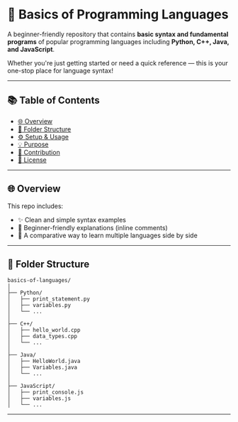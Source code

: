 # 🚀 Basics of Programming Languages

A beginner-friendly repository that contains **basic syntax and fundamental programs** of popular programming languages including **Python, C++, Java, and JavaScript**.

Whether you're just getting started or need a quick reference — this is your one-stop place for language syntax!

---

## 📚 Table of Contents

- [🌐 Overview](#-overview)
- [📁 Folder Structure](#-folder-structure)
- [⚙️ Setup & Usage](#️-setup--usage)
- [💡 Purpose](#-purpose)
- [🤝 Contribution](#-contribution)
- [📄 License](#-license)

---

## 🌐 Overview

This repo includes:
- ✨ Clean and simple syntax examples
- 📖 Beginner-friendly explanations (inline comments)
- 🧠 A comparative way to learn multiple languages side by side

---

## 📁 Folder Structure

```
basics-of-languages/
│
├── Python/
│   ├── print_statement.py
│   ├── variables.py
│   └── ...
│
├── C++/
│   ├── hello_world.cpp
│   ├── data_types.cpp
│   └── ...
│
├── Java/
│   ├── HelloWorld.java
│   ├── Variables.java
│   └── ...
│
├── JavaScript/
│   ├── print_console.js
│   ├── variables.js
│   └── ...
```

---